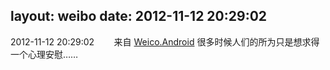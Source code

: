 layout: weibo
date: 2012-11-12 20:29:02
---
2012-11-12 20:29:02  &nbsp;&nbsp;&nbsp;&nbsp;&nbsp;&nbsp; 来自 <a href="http://app.weibo.com/t/feed/l4RWD" rel="nofollow">Weico.Android</a>
很多时候人们的所为只是想求得一个心理安慰…… ​​​
